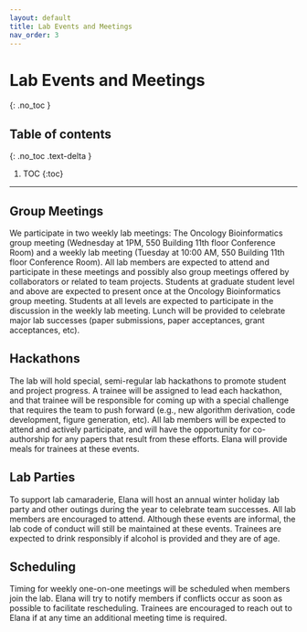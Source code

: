 ```yaml
---
layout: default
title: Lab Events and Meetings
nav_order: 3
---
```


# Lab Events and Meetings
{: .no_toc }

## Table of contents
{: .no_toc .text-delta }

1. TOC
{:toc}

---


## Group Meetings

We participate in two weekly lab meetings: The Oncology Bioinformatics group meeting (Wednesday at 1PM, 550 Building 11th floor Conference Room) and a weekly lab meeting (Tuesday at 10:00 AM, 550 Building 11th floor Conference Room). All lab members are expected to attend and participate in these meetings and possibly also group meetings offered by collaborators or related to team projects. Students at graduate student level and above are expected to present once at the Oncology Bioinformatics group meeting. Students at all levels are expected to participate in the discussion in the weekly lab meeting. Lunch will be provided to celebrate major lab successes (paper submissions, paper acceptances, grant acceptances, etc).

## Hackathons

The lab will hold special, semi-regular lab hackathons to promote student and project progress. A trainee will be assigned to lead each hackathon, and that trainee will be responsible for coming up with a special challenge that requires the team to push forward (e.g., new algorithm derivation, code development, figure generation, etc). All lab members will be expected to attend and actively participate, and will have the opportunity for co-authorship for any papers that result from these efforts. Elana will provide meals for trainees at these events.

## Lab Parties

To support lab camaraderie, Elana will host an annual winter holiday lab party and other outings during the year to celebrate team successes. All lab members are encouraged to attend. Although these events are informal, the lab code of conduct will still be maintained at these events. Trainees are expected to drink responsibly if alcohol is provided and they are of age.

## Scheduling

Timing for weekly one-on-one meetings will be scheduled when members join the lab. Elana will try to notify members if conflicts occur as soon as possible to facilitate rescheduling. Trainees are encouraged to reach out to Elana if at any time an additional meeting time is required.

<!-- just_the_docs:
  # Define which collections are used in just-the-docs
  collections:
    # Reference the "tests" collection
    tests:
      # Give the collection a name
      name: Tests
      # Exclude the collection from the navigation
      # Supports true or false (default)
      # nav_exclude: true
      # Fold the collection in the navigation
      # Supports true or false (default)
      # nav_fold: true  # note: this option is new in v0.4
      # Exclude the collection from the search
      # Supports true or false (default)
      # search_exclude: true -->
